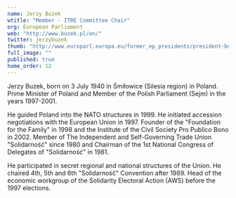 ```yaml
---
name: Jerzy Buzek
wtitle: "Member - ITRE Committee Chair"
org: European Parliament
web: "http://www.buzek.pl/en/"
twitter: jerzybuzek
thumb: "http://www.europarl.europa.eu/former_ep_presidents/president-buzek/ressource/static/images/portrait/Jerzy_Buzek_-_Official_photo_0.1.JPG"
full_image: ""
published: true
home_order: 12
---
```



Jerzy Buzek, born on 3 July 1940 in Śmiłowice (Silesia region) in Poland. Prime Minister of Poland and Member of the Polish Parliament (Sejm) in the years 1997-2001. 

He guided Poland into the NATO structures in 1999. He initiated accession negotiations with the European Union in 1997. Founder of the "Foundation for the Family" in 1998 and the Institute of the Civil Society Pro Publico Bono in 2002. Member of The Independent and Self-Governing Trade Union "Solidarność" since 1980 and Chairman of the 1st National Congress of Delegates of "Solidarność" in 1981. 

He participated in secret regional and national structures of the Union. He chaired 4th, 5th and 6th "Solidarność" Convention after 1989. Head of the economic workgroup of the Solidarity Electoral Action (AWS) before the 1997 elections.

